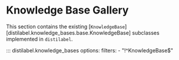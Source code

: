 # Knowledge Base Gallery

This section contains the existing [`KnowledgeBase`][distilabel.knowledge_bases.base.KnowledgeBase] subclasses implemented in `distilabel`.

::: distilabel.knowledge_bases
    options:
        filters:
        - "!^KnowledgeBase$"
